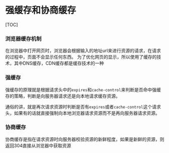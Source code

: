 # 强缓存和协商缓存

[TOC]

### 浏览器缓存机制

在浏览器中打开网页时，浏览器会根据输入的地址url来进行资源的请求，在请求的过程中，页面不会显示任何东西。
为了优化网页的显示，所以使用了缓存的技术，其中DNS缓存，CDN缓存都是缓存技术的一种

### 强缓存

强缓存的原理就是根据请求头中的`expires`和`cache-control`来判断是否命中强缓存的策略，判断是向服务器请求还是向本地请求缓存资源。

通俗的讲，就是再次请求资源时判断是否有`expires`或者`cache-control`这个请求头，如果有的话就直接强制向本地浏览器请求资源而不是再向服务器请求资源。

### 协商缓存

协商缓存是指在请求资源时向服务器校验资源的新鲜程度，如果是新鲜的资源，则返回304直接从浏览器中获取资源